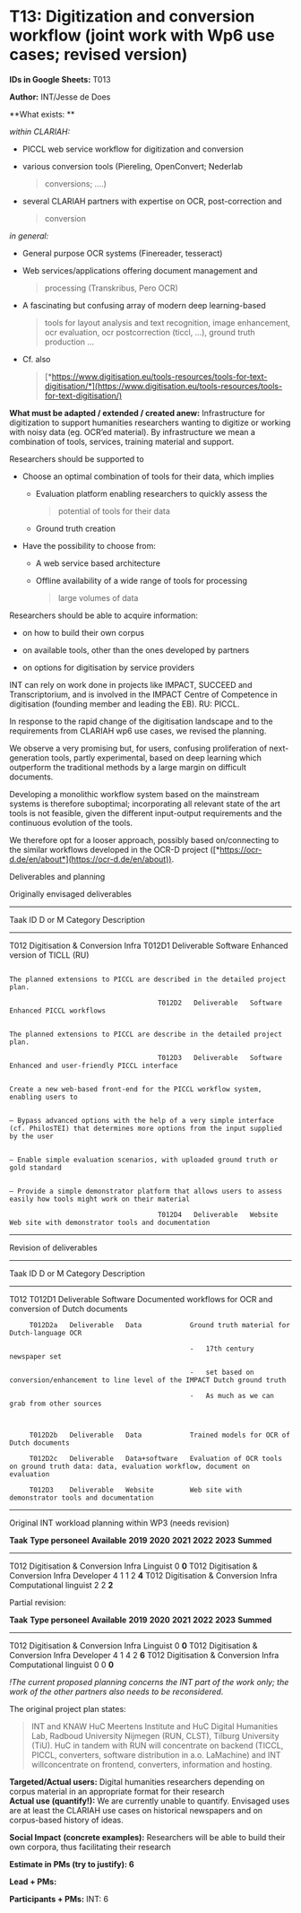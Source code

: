 T13: Digitization and conversion workflow (joint work with Wp6 use cases; revised version)
==========================================================================================

**IDs in Google Sheets:** T013

**Author:** INT/Jesse de Does

**What exists: **

*within CLARIAH:*

-   PICCL web service workflow for digitization and conversion

-   various conversion tools (Piereling, OpenConvert; Nederlab
    > conversions; ….)

-   several CLARIAH partners with expertise on OCR, post-correction and
    > conversion

*in general:*

-   General purpose OCR systems (Finereader, tesseract)

-   Web services/applications offering document management and
    > processing (Transkribus, Pero OCR)

-   A fascinating but confusing array of modern deep learning-based
    > tools for layout analysis and text recognition, image enhancement,
    > ocr evaluation, ocr postcorrection (ticcl, …), ground truth
    > production …

-   Cf. also
    > [*https://www.digitisation.eu/tools-resources/tools-for-text-digitisation/*](https://www.digitisation.eu/tools-resources/tools-for-text-digitisation/)

**What must be adapted / extended / created anew:** Infrastructure for
digitization to support humanities researchers wanting to digitize or
working with noisy data (eg. OCR’ed material). By infrastructure we mean
a combination of tools, services, training material and support.

Researchers should be supported to

-   Choose an optimal combination of tools for their data, which implies

    -   Evaluation platform enabling researchers to quickly assess the
        > potential of tools for their data

    -   Ground truth creation

-   Have the possibility to choose from:

    -   A web service based architecture

    -   Offline availability of a wide range of tools for processing
        > large volumes of data

Researchers should be able to acquire information:

-   on how to build their own corpus

-   on available tools, other than the ones developed by partners

-   on options for digitisation by service providers

INT can rely on work done in projects like IMPACT, SUCCEED and
Transcriptorium, and is involved in the IMPACT Centre of Competence in
digitisation (founding member and leading the EB). RU: PICCL.

In response to the rapid change of the digitisation landscape and to the
requirements from CLARIAH wp6 use cases, we revised the planning.

We observe a very promising but, for users, confusing proliferation of
next-generation tools, partly experimental, based on deep learning which
outperform the traditional methods by a large margin on difficult
documents.

Developing a monolithic workflow system based on the mainstream systems
is therefore suboptimal; incorporating all relevant state of the art
tools is not feasible, given the different input-output requirements and
the continuous evolution of the tools.

We therefore opt for a looser approach, possibly based on/connecting to
the similar workflows developed in the OCR-D project
([*https://ocr-d.de/en/about*](https://ocr-d.de/en/about)).

Deliverables and planning

Originally envisaged deliverables

  ------------------------------------------------------------------------------------------------------------------------------------------------------------------------------------------------------------------------------
  Taak                                   ID       D or M        Category   Description
  -------------------------------------- -------- ------------- ---------- -----------------------------------------------------------------------------------------------------------------------------------------------------
  T012 Digitisation & Conversion Infra   T012D1   Deliverable   Software   Enhanced version of TICLL (RU)
                                                                           
                                                                           The planned extensions to PICCL are described in the detailed project plan.

                                         T012D2   Deliverable   Software   Enhanced PICCL workflows
                                                                           
                                                                           The planned extensions to PICCL are describe in the detailed project plan.

                                         T012D3   Deliverable   Software   Enhanced and user-friendly PICCL interface
                                                                           
                                                                           Create a new web-based front-end for the PICCL workflow system, enabling users to
                                                                           
                                                                           – Bypass advanced options with the help of a very simple interface (cf. PhilosTEI) that determines more options from the input supplied by the user
                                                                           
                                                                           – Enable simple evaluation scenarios, with uploaded ground truth or gold standard
                                                                           
                                                                           – Provide a simple demonstrator platform that allows users to assess easily how tools might work on their material

                                         T012D4   Deliverable   Website    Web site with demonstrator tools and documentation
  ------------------------------------------------------------------------------------------------------------------------------------------------------------------------------------------------------------------------------

Revision of deliverables

  ------------------------------------------------------------------------------------------------------------------------------------------------
  Taak   ID        D or M        Category        Description
  ------ --------- ------------- --------------- -------------------------------------------------------------------------------------------------
  T012   T012D1    Deliverable   Software        Documented workflows for OCR and conversion of Dutch documents

         T012D2a   Deliverable   Data            Ground truth material for Dutch-language OCR
                                                 
                                                 -   17th century newspaper set
                                                 
                                                 -   set based on conversion/enhancement to line level of the IMPACT Dutch ground truth
                                                 
                                                 -   As much as we can grab from other sources
                                                 
                                                 

         T012D2b   Deliverable   Data            Trained models for OCR of Dutch documents

         T012D2c   Deliverable   Data+software   Evaluation of OCR tools on ground truth data: data, evaluation workflow, document on evaluation

         T012D3    Deliverable   Website         Web site with demonstrator tools and documentation
  ------------------------------------------------------------------------------------------------------------------------------------------------

Original INT workload planning within WP3 (needs revision)

  **Taak**                               **Type personeel**       **Available**   **2019**   **2020**   **2021**   **2022**   **2023**   **Summed**
  -------------------------------------- ------------------------ --------------- ---------- ---------- ---------- ---------- ---------- ------------
  T012 Digitisation & Conversion Infra   Linguist                 0                                                                      **0**
  T012 Digitisation & Conversion Infra   Developer                4                          1          1          2                     **4**
  T012 Digitisation & Conversion Infra   Computational linguist   2                          2                                           **2**

Partial revision:

  **Taak**                               **Type personeel**       **Available**   **2019**   **2020**   **2021**   **2022**   **2023**   **Summed**
  -------------------------------------- ------------------------ --------------- ---------- ---------- ---------- ---------- ---------- ------------
  T012 Digitisation & Conversion Infra   Linguist                 0                                                                      **0**
  T012 Digitisation & Conversion Infra   Developer                4                          1          4          2                     **6**
  T012 Digitisation & Conversion Infra   Computational linguist   0                          0                                           **0**

*!The current proposed planning concerns the INT part of the work only;
the work of the other partners also needs to be reconsidered.*

The original project plan states:

> INT and KNAW HuC Meertens Institute and HuC Digital Humanities Lab,
> Radboud University Nijmegen (RUN, CLST), Tilburg University (TiU). HuC
> in tandem with RUN will concentrate on backend (TICCL, PICCL,
> converters, software distribution in a.o. LaMachine) and INT
> willconcentrate on frontend, converters, information and hosting.

**Targeted/Actual users:** Digital humanities researchers depending on
corpus material in an appropriate format for their research\
**Actual use (quantify!):** We are currently unable to quantify.
Envisaged uses are at least the CLARIAH use cases on historical
newspapers and on corpus-based history of ideas.

**Social Impact** **(concrete examples):** Researchers will be able to
build their own corpora, thus facilitating their research

**Estimate in PMs (try to justify): 6**

**Lead + PMs:**

**Participants + PMs:** INT: 6
